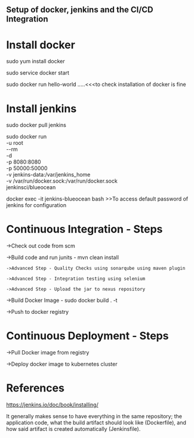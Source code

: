 ## Setup of docker, jenkins and the CI/CD Integration

# Install docker 

sudo yum install docker

sudo service docker start

sudo docker run hello-world .....<<<to check installation of docker is fine

# Install jenkins

sudo docker pull jenkins

sudo docker run \
  -u root \
  --rm \
  -d \
  -p 8080:8080 \
  -p 50000:50000 \
  -v jenkins-data:/var/jenkins_home \
  -v /var/run/docker.sock:/var/run/docker.sock \
  jenkinsci/blueocean
  
docker exec -it jenkins-blueocean bash  >>To access default password of jenkins for configuration


# Continuous Integration - Steps

->Check out code from scm

->Build code and run junits - mvn clean install

    ->Advanced Step - Quality Checks using sonarqube using maven plugin

    ->Advanced Step - Integration testing using selenium

    ->Advanced Step - Upload the jar to nexus repository

->Build Docker Image - sudo docker build . -t <imageName>

->Push to docker registry


# Continuous Deployment - Steps

->Pull Docker image from registry

->Deploy docker image to kubernetes cluster







# References

https://jenkins.io/doc/book/installing/

It generally makes sense to have everything in the same repository; the application code, what the build artifact should look like (Dockerfile), and how said artifact is created automatically (Jenkinsfile).
